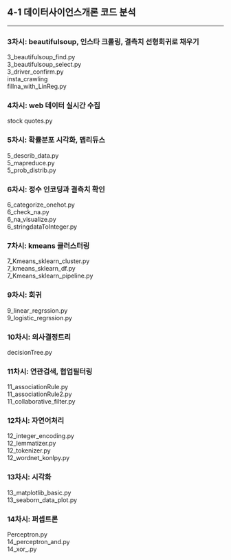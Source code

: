 ## 4-1 데이터사이언스개론 코드 분석

***

### 3차시: beautifulsoup, 인스타 크롤링, 결측치 선형회귀로 채우기
3_beautifulsoup_find.py  
3_beautifulsoup_select.py  
3_driver_confirm.py  
insta_crawling  
fillna_with_LinReg.py  

### 4차시: web 데이터 실시간 수집
stock quotes.py  

### 5차시: 확률분포 시각화, 맵리듀스
5_describ_data.py  
5_mapreduce.py  
5_prob_distrib.py  

### 6차시: 정수 인코딩과 결측치 확인
6_categorize_onehot.py  
6_check_na.py  
6_na_visualize.py  
6_stringdataToInteger.py  

### 7차시: kmeans 클러스터링
7_Kmeans_sklearn_cluster.py  
7_kmeans_sklearn_df.py  
7_Kmeans_sklearn_pipeline.py  

### 9차시: 회귀
9_linear_regrssion.py  
9_logistic_regrssion.py  

### 10차시: 의사결정트리
decisionTree.py  

### 11차시: 연관검색, 협업필터링
11_associationRule.py  
11_associationRule2.py  
11_collaborative_filter.py  

### 12차시: 자연어처리
12_integer_encoding.py  
12_lemmatizer.py  
12_tokenizer.py  
12_wordnet_konlpy.py  

### 13차시: 시각화
13_matplotlib_basic.py  
13_seaborn_data_plot.py  

### 14차시: 퍼셉트론
Perceptron.py  
14_perceptron_and.py  
14_xor_.py  

